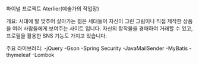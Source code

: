 파이널 프로젝트 Aterlier(예술가의 작업장)

개요:
시대에 발 맞추어 살아가는 젊은 세대들이 자신이 그린 그림이나 직접 제작한 상품을 여러 사람들에게 보여주는 사이트 입니다. 자신의 창작물을 경매하여 거래할 수 있고, 프로필을 활용한 SNS 기능도 가지고 있습니다.

주요 라이브러리:
-jQuery
-Gson
-Spring Security
-JavaMailSender
-MyBatis
-thymeleaf
-Lombok
